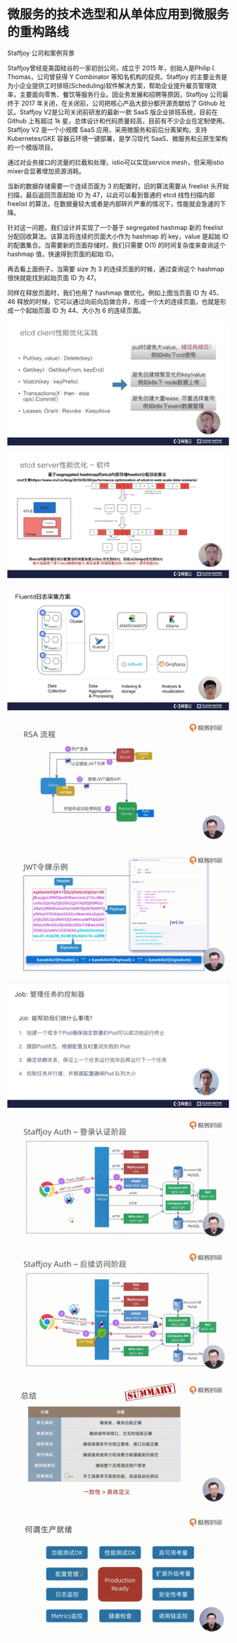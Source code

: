 # 微服务的技术选型和从单体应用到微服务的重构路线

Staffjoy 公司和案例背景

Staffjoy曾经是美国硅谷的一家初创公司，成立于 2015 年，创始人是Philip I. Thomas，公司曾获得 Y Combinator 等知名机构的投资。Staffjoy 的主要业务是为小企业提供工时排班(Scheduling)软件解决方案，帮助企业提升雇员管理效率，主要面向零售、餐饮等服务行业。因业务发展和招聘等原因，Staffjoy 公司最终于 2017 年关闭，在关闭前，公司把核心产品大部分都开源贡献给了 Github 社区。Staffjoy V2是公司关闭前研发的最新一款 SaaS 版企业排班系统，目前在 Github 上有超过 1k 星，总体设计和代码质量较高，目前有不少企业在定制使用。Staffjoy V2 是一个小规模 SaaS 应用，采用微服务和前后分离架构，支持 Kubernetes/GKE 容器云环境一键部署，是学习现代 SaaS、微服务和云原生架构的一个模版项目。


通过对业务接口的流量的拦截和处理，istio可以实现service mesh，但采用istio mixer会显著增加资源消耗。


当新的数据存储需要一个连续页面为 3 的配置时，旧的算法需要从 freelist 头开始扫描，最后返回页面起始 ID 为 47，以此可以看到普通的 etcd 线性扫描内部 freelist 的算法，在数据量较大或者是内部碎片严重的情况下，性能就会急速的下降。

针对这一问题，我们设计并实现了一个基于 segregated hashmap 新的 freelist 分配回收算法。该算法将连续的页面大小作为 hashmap 的 key，value 是起始 ID 的配置集合。当需要新的页面存储时，我们只需要 O(1) 的时间复杂度来查询这个 hashmap 值，快速得到页面的起始 ID。

再去看上面例子，当需要 size 为 3 的连续页面的时候，通过查询这个 hashmap 很快就能找到起始页面 ID 为 47。

同样在释放页面时，我们也用了 hashmap 做优化。例如上图当页面 ID 为 45、46 释放的时候，它可以通过向前向后做合并，形成一个大的连续页面，也就是形成一个起始页面 ID 为 44、大小为 6 的连续页面。

![etcd_client_perf](images/microservice/etcd_client_perf.jpg)

![etcd_server_perf](images/microservice/etcd_server_perf.jpg)

![fluentd_collect_log](images/microservice/fluentd_collect_log.jpg)

![jwt_flow](images/microservice/jwt_flow.jpg)

![jwt](images/microservice/jwt.jpg)

![k8s_job](images/microservice/k8s_job.jpg)

![staffjoy_auth0](images/microservice/staffjoy_auth0.jpg)

![staffjoy_auth1](images/microservice/staffjoy_auth1.jpg)

![test_category](images/microservice/test_category.jpg)

![what_is_prod_ready](images/microservice/what_is_prod_ready.jpg)
